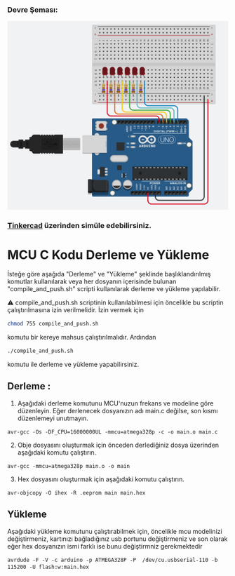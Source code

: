 ### Devre Şeması:

[![](https://github.com/Mona-Roza/c_arduino_trials/blob/main/arduino_trial_11/circuit_diagram.png)](https://github.com/Mona-Roza/c_arduino_trials/blob/main/arduino_trial_11/circuit_diagram.png)

### [Tinkercad](https://www.tinkercad.com/things/h3dHzyGhtCk) üzerinden simüle edebilirsiniz.

# MCU C Kodu Derleme ve Yükleme
İsteğe göre aşağıda "Derleme" ve "Yükleme" şeklinde başlıklandırılmış komutlar kullanılarak veya her dosyanın içerisinde bulunan "compile_and_push.sh" scripti kullanılarak derleme ve yükleme yapılabilir.

:warning: compile_and_push.sh scriptinin kullanılabilmesi için öncelikle bu scriptin çalıştırılmasına izin verilmelidir. İzin vermek için 

```bash
chmod 755 compile_and_push.sh
```

komutu bir kereye mahsus çalıştırılmalıdır. Ardından
```bash
./compile_and_push.sh
```
komutu ile derleme ve yükleme yapabilirsiniz.

## Derleme : 

1. Aşağıdaki derleme komutunu MCU'nuzun frekans ve modeline göre düzenleyin. Eğer derlenecek dosyanızın adı main.c değilse, son kısmı düzenlemeyi unutmayın.
```
avr-gcc -Os -DF_CPU=16000000UL -mmcu=atmega328p -c -o main.o main.c
```

2. Obje dosyasını oluşturmak için önceden derlediğiniz dosya üzerinden aşağıdaki komutu çalıştırın. 
```
avr-gcc -mmcu=atmega328p main.o -o main
```

3. Hex dosyasını oluşturmak için aşağıdaki komutu çalıştırın.
```
avr-objcopy -O ihex -R .eeprom main main.hex
```

## Yükleme

Aşağıdaki yükleme komutunu çalıştırabilmek için, öncelikle mcu modelinizi değiştirmeniz, kartınızı bağladığınız usb portunu değiştirmeniz ve son olarak eğer hex dosyanızın ismi farklı ise bunu değiştirmniz gerekmektedir
```
avrdude -F -V -c arduino -p ATMEGA328P -P  /dev/cu.usbserial-110 -b 115200 -U flash:w:main.hex
```